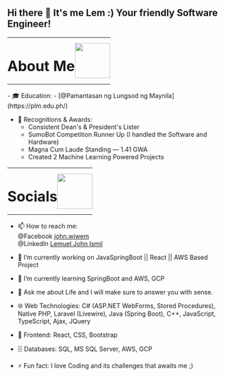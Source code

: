 ## Hi there 👋 It's me Lem :) Your friendly Software Engineer! 
<table border="0" cellpadding="0" cellspacing="0" style="border: none; border-collapse: collapse;">
  <tr style="border: none;">
    <td style="border: none; padding: 0;">
      <h1>About Me</h1>
    </td>
    <td style="border: none; padding: 0;">
      <img src="https://media1.tenor.com/m/UqWSWUK9UCIAAAAC/psyduck.gif" width="80">
    </td>
  </tr>
</table>
- 🎓 Education:                         
  - [@Pamantasan ng Lungsod ng Maynila](https://plm.edu.ph/)  

- 📜 Recognitions & Awards:  
  - Consistent Dean's & President's Lister  
  - SumoBot Competition Runner Up (I handled the Software and Hardware)  
  - Magna Cum Laude Standing — 1.41 GWA  
  - Created 2 Machine Learning Powered Projects

    
<table border="0" cellpadding="0" cellspacing="0" style="border: none; border-collapse: collapse;">
  <tr style="border: none;">
    <td style="border: none; padding: 0;">
      <h1>Socials</h1>
    </td>
    <td style="border: none; padding: 0;">
      <img src="https://media3.giphy.com/media/v1.Y2lkPTc5MGI3NjExcmJ4ZTZpNWVtNG0yb3hqcWhqOXR2ZW03YmNrdnV0bzdyMm1vcDQwZiZlcD12MV9pbnRlcm5hbF9naWZfYnlfaWQmY3Q9Zw/l0HlIDueXmcWNTPO0/giphy.gif" width="80">
    </td>
  </tr>
</table>

- 📫 How to reach me:  
  @Facebook [john.wiwem](https://www.facebook.com/john.wiwem)  
  @LinkedIn [Lemuel John Ismil](https://www.linkedin.com/in/lemuel-john-ismil-5208ba295/)
  
- 🔭 I’m currently working on JavaSpringBoot || React || AWS Based Project 
- 🌱 I’m currently learning SpringBoot and AWS, GCP
- 💬 Ask me about Life and I will make sure to answer you with sense.
- 🌐 Web Technologies: C# (ASP.NET WebForms, Stored Procedures), Native PHP, Laravel (Livewire), Java (Spring Boot), C++, JavaScript, TypeScript, Ajax, JQuery
- 🎨 Frontend: React, CSS, Bootstrap
- 🗄️ Databases: SQL, MS SQL Server, AWS, GCP
- ⚡ Fun fact: I love Coding and its challenges that awaits me ;) 
